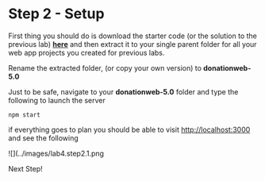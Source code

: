 # Step 2 - Setup

First thing you should do is download the starter code (or the solution to the previous lab) **[here](../zips/donationweb-4.0.solution.zip)** and then extract it to your single parent folder for all your web app projects you created for previous labs. 

Rename the extracted folder, (or copy your own version) to **donationweb-5.0**

Just to be safe, navigate to your **donationweb-5.0** folder and type the following to launch the server

```
npm start

```

if everything goes to plan you should be able to visit [http://localhost:3000](http://localhost:3000) and see the following

![](../images/lab4.step2.1.png

Next Step!